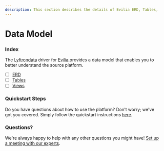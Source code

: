 ```yaml
---
description: This section describes the details of Evilia ERD, Tables, and Views.
---
```


# Data Model

### Index

The  [Lyftrondata](https://www.lyftrondata.com/) driver for [Evilia](https://www.lyftrondata.com/integration/evilia/)[ ](https://www.lyftrondata.com/integration/evilia/)provides a data model that enables you to better understand the source platform.

* [ ] [ERD](../../../marketing-analytics/evilia/data-model/erd.md)
* [ ] [Tables](../../../marketing-analytics/evilia/data-model/tables.md)
* [ ] [Views](../../../marketing-analytics/evilia/data-model/views.md)

### Quickstart Steps

Do you have questions about how to use the platform? Don't worry; we've got you covered. Simply follow the quickstart instructions [here](../../../../quickstart-steps.md).

### Questions? <a href="#questions" id="questions"></a>

We're always happy to help with any other questions you might have! [Set up a meeting with our experts](https://www.lyftrondata.com/book-a-meeting/).

